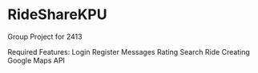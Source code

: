 # RideShareKPU
Group Project for 2413

Required Features:
Login
Register
Messages
Rating
Search
Ride Creating
Google Maps API
